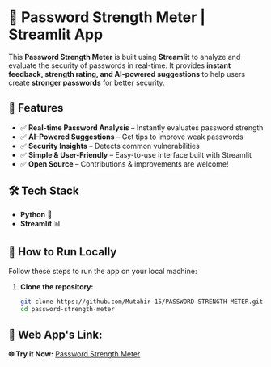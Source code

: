 # 🔐 Password Strength Meter | Streamlit App  

This **Password Strength Meter** is built using **Streamlit** to analyze and evaluate the security of passwords in real-time. It provides **instant feedback, strength rating, and AI-powered suggestions** to help users create **stronger passwords** for better security.  

## 🚀 Features  
- ✅ **Real-time Password Analysis** – Instantly evaluates password strength  
- ✅ **AI-Powered Suggestions** – Get tips to improve weak passwords  
- ✅ **Security Insights** – Detects common vulnerabilities  
- ✅ **Simple & User-Friendly** – Easy-to-use interface built with Streamlit  
- ✅ **Open Source** – Contributions & improvements are welcome!  

## 🛠 Tech Stack  
- **Python** 🐍  
- **Streamlit** 📊  

## 🎯 How to Run Locally  
Follow these steps to run the app on your local machine:  

1. **Clone the repository:**  
   ```bash
   git clone https://github.com/Mutahir-15/PASSWORD-STRENGTH-METER.git
   cd password-strength-meter

## 🔗 Web App's Link:
**🌐 Try it Now:** [Password Strength Meter](https://password-strength-meter-p2.streamlit.app/)
